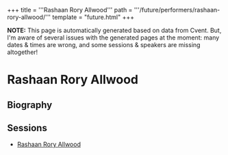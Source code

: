 +++
title = '''Rashaan Rory Allwood'''
path = '''/future/performers/rashaan-rory-allwood/'''
template = "future.html"
+++

<p class="todo">
<strong>NOTE:</strong> This page is automatically generated based on data from Cvent.
But, I'm aware of several issues with the generated pages at the moment:
many dates & times are wrong, and some sessions & speakers are missing altogether!
</p>

<h1>Rashaan Rory Allwood</h1>
<h2>Biography</h2>
<p></p>
<h2>Sessions</h2>
<ul><li><a href="/future/sessions/rashaan-rory-allwood/">Rashaan Rory Allwood</a></li>

